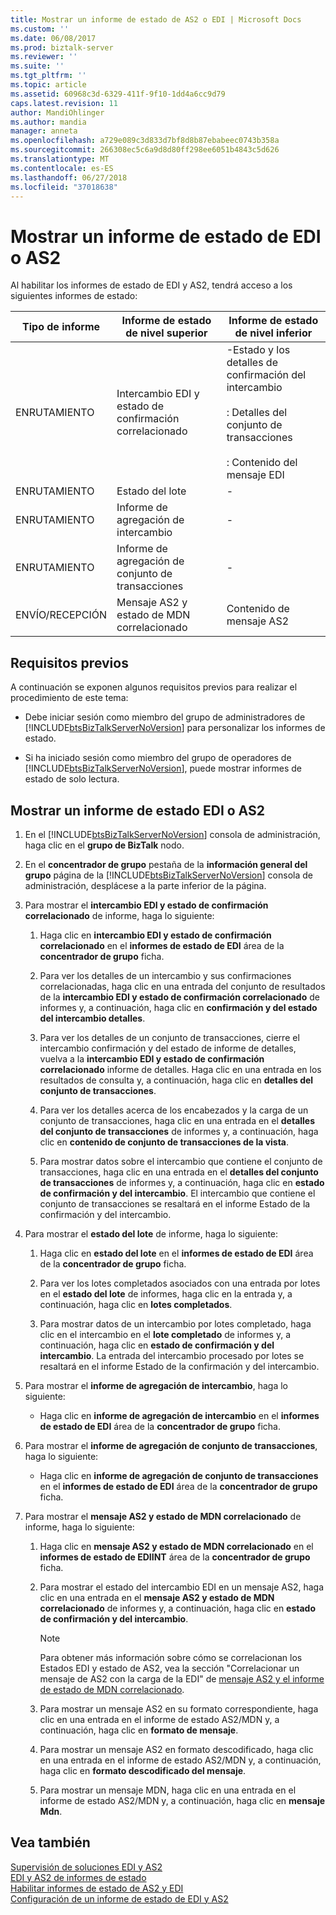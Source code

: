 ```yaml
---
title: Mostrar un informe de estado de AS2 o EDI | Microsoft Docs
ms.custom: ''
ms.date: 06/08/2017
ms.prod: biztalk-server
ms.reviewer: ''
ms.suite: ''
ms.tgt_pltfrm: ''
ms.topic: article
ms.assetid: 60968c3d-6329-411f-9f10-1dd4a6cc9d79
caps.latest.revision: 11
author: MandiOhlinger
ms.author: mandia
manager: anneta
ms.openlocfilehash: a729e089c3d833d7bf8d8b87ebabeec0743b358a
ms.sourcegitcommit: 266308ec5c6a9d8d80ff298ee6051b4843c5d626
ms.translationtype: MT
ms.contentlocale: es-ES
ms.lasthandoff: 06/27/2018
ms.locfileid: "37018638"
---
```

# <a name="displaying-an-edi-or-as2-status-report"></a>Mostrar un informe de estado de EDI o AS2
Al habilitar los informes de estado de EDI y AS2, tendrá acceso a los siguientes informes de estado:  
  
|Tipo de informe|Informe de estado de nivel superior|Informe de estado de nivel inferior|  
|--------------------|---------------------------------|--------------------------------|  
|ENRUTAMIENTO|Intercambio EDI y estado de confirmación correlacionado|-Estado y los detalles de confirmación del intercambio<br /><br /> : Detalles del conjunto de transacciones<br /><br /> : Contenido del mensaje EDI|  
|ENRUTAMIENTO|Estado del lote|-|  
|ENRUTAMIENTO|Informe de agregación de intercambio|-|  
|ENRUTAMIENTO|Informe de agregación de conjunto de transacciones|-|  
|ENVÍO/RECEPCIÓN|Mensaje AS2 y estado de MDN correlacionado|Contenido de mensaje AS2|  
  
## <a name="prerequisites"></a>Requisitos previos  
 A continuación se exponen algunos requisitos previos para realizar el procedimiento de este tema:  
  
- Debe iniciar sesión como miembro del grupo de administradores de [!INCLUDE[btsBizTalkServerNoVersion](../includes/btsbiztalkservernoversion-md.md)] para personalizar los informes de estado.  
  
- Si ha iniciado sesión como miembro del grupo de operadores de [!INCLUDE[btsBizTalkServerNoVersion](../includes/btsbiztalkservernoversion-md.md)], puede mostrar informes de estado de solo lectura.  
  
## <a name="display-an-edi-or-as2-status-report"></a>Mostrar un informe de estado EDI o AS2  
  
1. En el [!INCLUDE[btsBizTalkServerNoVersion](../includes/btsbiztalkservernoversion-md.md)] consola de administración, haga clic en el **grupo de BizTalk** nodo.  
  
2. En el **concentrador de grupo** pestaña de la **información general del grupo** página de la [!INCLUDE[btsBizTalkServerNoVersion](../includes/btsbiztalkservernoversion-md.md)] consola de administración, desplácese a la parte inferior de la página.  
  
3. Para mostrar el **intercambio EDI y estado de confirmación correlacionado** de informe, haga lo siguiente:  
  
   1.  Haga clic en **intercambio EDI y estado de confirmación correlacionado** en el **informes de estado de EDI** área de la **concentrador de grupo** ficha.  
  
   2.  Para ver los detalles de un intercambio y sus confirmaciones correlacionadas, haga clic en una entrada del conjunto de resultados de la **intercambio EDI y estado de confirmación correlacionado** de informes y, a continuación, haga clic en **confirmación y del estado del intercambio detalles**.  
  
   3.  Para ver los detalles de un conjunto de transacciones, cierre el intercambio confirmación y del estado de informe de detalles, vuelva a la **intercambio EDI y estado de confirmación correlacionado** informe de detalles. Haga clic en una entrada en los resultados de consulta y, a continuación, haga clic en **detalles del conjunto de transacciones**.  
  
   4.  Para ver los detalles acerca de los encabezados y la carga de un conjunto de transacciones, haga clic en una entrada en el **detalles del conjunto de transacciones** de informes y, a continuación, haga clic en **contenido de conjunto de transacciones de la vista**.  
  
   5.  Para mostrar datos sobre el intercambio que contiene el conjunto de transacciones, haga clic en una entrada en el **detalles del conjunto de transacciones** de informes y, a continuación, haga clic en **estado de confirmación y del intercambio**. El intercambio que contiene el conjunto de transacciones se resaltará en el informe Estado de la confirmación y del intercambio.  
  
4. Para mostrar el **estado del lote** de informe, haga lo siguiente:  
  
   1.  Haga clic en **estado del lote** en el **informes de estado de EDI** área de la **concentrador de grupo** ficha.  
  
   2.  Para ver los lotes completados asociados con una entrada por lotes en el **estado del lote** de informes, haga clic en la entrada y, a continuación, haga clic en **lotes completados**.  
  
   3.  Para mostrar datos de un intercambio por lotes completado, haga clic en el intercambio en el **lote completado** de informes y, a continuación, haga clic en **estado de confirmación y del intercambio**. La entrada del intercambio procesado por lotes se resaltará en el informe Estado de la confirmación y del intercambio.  
  
5. Para mostrar el **informe de agregación de intercambio**, haga lo siguiente:  
  
   -   Haga clic en **informe de agregación de intercambio** en el **informes de estado de EDI** área de la **concentrador de grupo** ficha.  
  
6. Para mostrar el **informe de agregación de conjunto de transacciones**, haga lo siguiente:  
  
   -   Haga clic en **informe de agregación de conjunto de transacciones** en el **informes de estado de EDI** área de la **concentrador de grupo** ficha.  
  
7. Para mostrar el **mensaje AS2 y estado de MDN correlacionado** de informe, haga lo siguiente:  
  
   1.  Haga clic en **mensaje AS2 y estado de MDN correlacionado** en el **informes de estado de EDIINT** área de la **concentrador de grupo** ficha.  
  
   2.  Para mostrar el estado del intercambio EDI en un mensaje AS2, haga clic en una entrada en el **mensaje AS2 y estado de MDN correlacionado** de informes y, a continuación, haga clic en **estado de confirmación y del intercambio**.  
  
       > [!NOTE]
       >  Para obtener más información sobre cómo se correlacionan los Estados EDI y estado de AS2, vea la sección "Correlacionar un mensaje de AS2 con la carga de la EDI" de [mensaje AS2 y el informe de estado de MDN correlacionado](../core/as2-message-and-correlated-mdn-status-report.md).  
  
   3.  Para mostrar un mensaje AS2 en su formato correspondiente, haga clic en una entrada en el informe de estado AS2/MDN y, a continuación, haga clic en **formato de mensaje**.  
  
   4.  Para mostrar un mensaje AS2 en formato descodificado, haga clic en una entrada en el informe de estado AS2/MDN y, a continuación, haga clic en **formato descodificado del mensaje**.  
  
   5.  Para mostrar un mensaje MDN, haga clic en una entrada en el informe de estado AS2/MDN y, a continuación, haga clic en **mensaje Mdn**.  
  
## <a name="see-also"></a>Vea también  
 [Supervisión de soluciones EDI y AS2](../core/monitoring-edi-and-as2-solutions.md)   
 [EDI y AS2 de informes de estado](../core/edi-and-as2-status-reporting.md)   
 [Habilitar informes de estado de AS2 y EDI](../core/enabling-edi-and-as2-status-reports.md)   
 [Configuración de un informe de estado de EDI y AS2](../core/configuring-an-edi-and-as2-status-report.md)